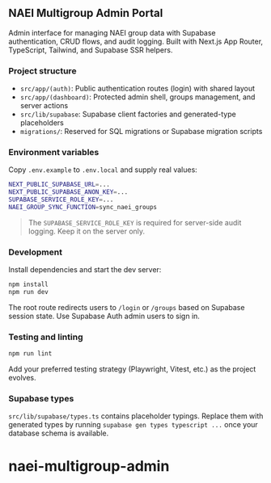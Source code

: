 ## NAEI Multigroup Admin Portal

Admin interface for managing NAEI group data with Supabase authentication, CRUD flows, and audit logging. Built with Next.js App Router, TypeScript, Tailwind, and Supabase SSR helpers.

### Project structure

- `src/app/(auth)`: Public authentication routes (login) with shared layout
- `src/app/(dashboard)`: Protected admin shell, groups management, and server actions
- `src/lib/supabase`: Supabase client factories and generated-type placeholders
- `migrations/`: Reserved for SQL migrations or Supabase migration scripts

### Environment variables

Copy `.env.example` to `.env.local` and supply real values:

```bash
NEXT_PUBLIC_SUPABASE_URL=...
NEXT_PUBLIC_SUPABASE_ANON_KEY=...
SUPABASE_SERVICE_ROLE_KEY=...
NAEI_GROUP_SYNC_FUNCTION=sync_naei_groups
```

> The `SUPABASE_SERVICE_ROLE_KEY` is required for server-side audit logging. Keep it on the server only.

### Development

Install dependencies and start the dev server:

```bash
npm install
npm run dev
```

The root route redirects users to `/login` or `/groups` based on Supabase session state. Use Supabase Auth admin users to sign in.

### Testing and linting

```bash
npm run lint
```

Add your preferred testing strategy (Playwright, Vitest, etc.) as the project evolves.

### Supabase types

`src/lib/supabase/types.ts` contains placeholder typings. Replace them with generated types by running `supabase gen types typescript ...` once your database schema is available.
# naei-multigroup-admin
